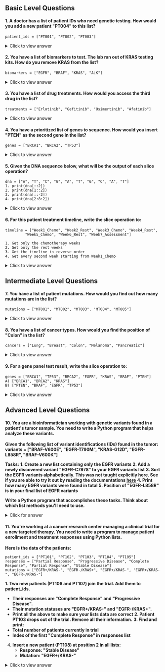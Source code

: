 ## Basic Level Questions 

#### 1. A doctor has a list of patient IDs who need genetic testing. How would you add a new patient "PT004" to this list?

   ```
   patient_ids = ["PT001", "PT002", "PT003"]
   ```

   <details>
   <summary>Click to view answer</summary>
   patient_ids.append("PT004")
   </details>

#### 2. You have a list of biomarkers to test. The lab ran out of KRAS testing kits. How do you remove KRAS from the list?

   ```
   biomarkers = ["EGFR", "BRAF", "KRAS", "ALK"]
   ```
   
   <details>
   <summary>Click to view answer</summary>
   biomarkers.remove("KRAS")
   </details>

#### 3. You have a list of drug treatments. How would you access the third drug in the list?

   ```
   treatments = ["Erlotinib", "Gefitinib", "Osimertinib", "Afatinib"]
   ```

   <details>
   <summary>Click to view answer</summary>
   third_drug = treatments[2] # Remember, indexing starts at 0
   </details>
   
#### 4. You have a prioritized list of genes to sequence. How would you insert "PTEN" as the second gene in the list?

   ```
   genes = ["BRCA1", "BRCA2", "TP53"]
   ```

   <details>
   <summary>Click to view answer</summary>
   genes.insert(1, "PTEN")
   </details>

#### 5. Given the DNA sequence below, what will be the output of each slice operation?

   ```
   dna = ["A", "T", "C", "G", "A", "T", "G", "C", "A", "T"]
   1. print(dna[::2])   
   2. print(dna[1::2])  
   3. print(dna[::-2])  
   4. print(dna[2:8:2])  
   ```
   <details>
   <summary>Click to view answer</summary>

    1. ["A", "C", "A", "G", "A"]
    2. ["T", "G", "T", "C", "T"]
    3. ["T", "C", "G", "T", "A"]
    4. ["C", "A", "G"]

   </details>

#### 6. For this patient treatment timeline, write the slice operation to:
   ```
   timeline = ["Week1_Chemo", "Week2_Rest", "Week3_Chemo", "Week4_Rest", 
            "Week5_Chemo", "Week6_Rest", "Week7_Assessment"]

   1. Get only the chemotherapy weeks
   2. Get only the rest weeks
   3. Get the timeline in reverse order
   4. Get every second week starting from Week1_Chemo
   ```

   <details>
   <summary>Click to view answer</summary>
      
    1. chemo_weeks = timeline[::3]  
    2. rest_weeks = timeline[1::3]
    3. reverse_timeline = timeline[::-1]
    4. alternate_weeks = timeline[::2]
       
   </details>

## Intermediate Level Questions

#### 7. You have a list of patient mutations. How would you find out how many mutations are in the list?

   ```
   mutations = ["MT001", "MT002", "MT003", "MT004", "MT005"]
   ```

   <details>
   <summary>Click to view answer</summary>
   mutation_count = len(mutations)
   </details>

#### 8. You have a list of cancer types. How would you find the position of "Colon" in the list?

   ```
   cancers = ["Lung", "Breast", "Colon", "Melanoma", "Pancreatic"]
   ```
   
   <details>
   <summary>Click to view answer</summary>
   colon_position = cancers.index("Colon")
   </details>

#### 9. For a gene panel test result, write the slice operation to:

   ```
   genes = ["BRCA1", "TP53", "BRCA2", "EGFR", "KRAS", "BRAF", "PTEN"]
   A) ["BRCA1", "BRCA2", "KRAS"]
   B) ["PTEN", "BRAF", "EGFR", "TP53"]
   ```

   <details>
   <summary>Click to view answer</summary>
      
    1. result_a = genes[::3]
    2. result_b = genes[::-2]
       
   </details>

## Advanced Level Questions

#### 10. You are a bioinformatician working with genetic variants found in a patient's tumor sample. You need to write a Python program that helps analyze these variants.

**Given the following list of variant identifications (IDs) found in the tumor:**
**variants = ["BRAF-V600E", "EGFR-T790M", "KRAS-G12D", "EGFR-L858R", "BRAF-V600K"]**

**Tasks:**
**1. Create a new list containing only the EGFR variants**
**2. Add a newly discovered variant "EGFR-C797S" to your EGFR variants list**
**3. Sort the EGFR variants alphabetically. This was not taught explicitly here. See if you are able to try it out by reading the documentations [here](https://www.w3schools.com/python/ref_list_sort.asp)**
**4. Print how many EGFR variants were found in total**
**5. Position of "EGFR-L858R" is in your final list of EGFR variants**

**Write a Python program that accomplishes these tasks. Think about which list methods you'll need to use.**

<details>
<summary>Click for answer</summary>

```
 egfr_variants = ["EGFR-T790M", "EGFR-L858R"]
 egfr_variants.append("EGFR-C797S")
 egfr_variants.append("EGFR-C797S")
 total_egfr = len(egfr_variants)
 L858R_position = egfr_variants.index("EGFR-L858R")
```
 
</details>

#### 11. You're working at a cancer research center managing a clinical trial for a new targeted therapy. You need to write a program to manage patient enrollment and treatment responses using Python lists.

**Here is the data of the patients:**

```
patient_ids = ["PT101", "PT102", "PT103", "PT104", "PT105"]
responses = ["Partial Response", "Progressive Disease", "Complete Response", "Partial Response", "Stable Disease"]
mutations = ["EGFR+/KRAS-", "EGFR-/KRAS+", "EGFR+/KRAS-", "EGFR+/KRAS-", "EGFR-/KRAS-"]
```

**1. Two new patients (PT106 and PT107) join the trial. Add them to patient_ids.** 
   - **Their responses are "Complete Response" and "Progressive Disease".**
   - **Their mutation statuses are "EGFR+/KRAS-" and "EGFR-/KRAS+".**
   - **Print all the above to make sure your lists data are correct**
**2. Patient PT103 drops out of the trial. Remove all their information.**
**3. Find and print:**
   - **Total number of patients currently in trial**
   - **Index of the first "Complete Response" in responses list**
4. **Insert a new patient (PT108) at position 2 in all lists:**
   - **Response: "Stable Disease"**
   - **Mutation: "EGFR+/KRAS-"**

<details>
<summary>Click to view answer</summary>

1.
```
patient_ids.append("PT106")
patient_ids.append("PT107")
responses.append("Complete Response")
responses.append("Progressive Disease")
mutations.append("EGFR+/KRAS-")
mutations.append("EGFR-/KRAS+")

print("After adding new patients:")
print("Patient IDs:", patient_ids)
print("Responses:", responses)
print("Mutations:", mutations)
```
    
2. 
```
pt103_index = patient_ids.index("PT103")
patient_ids.remove("PT103")
responses.remove(responses[pt103_index])
mutations.remove(mutations[pt103_index])

print("After removing PT103:")
print("Patient IDs:", patient_ids)
print("Responses:", responses)
print("Mutations:", mutations)
print()
```
    
3.
```
total_patients = len(patient_ids)
first_complete_response = responses.index("Complete Response")

print("Total patients in trial:", total_patients)
print("Index of first Complete Response:", first_complete_response)
print()
```

4. 
```
patient_ids.insert(2, "PT108")
responses.insert(2, "Stable Disease")
mutations.insert(2, "EGFR+/KRAS-")

print("After inserting PT108 at position 2:")
print("Patient IDs:", patient_ids)
print("Responses:", responses)
print("Mutations:", mutations)
```

</details>
